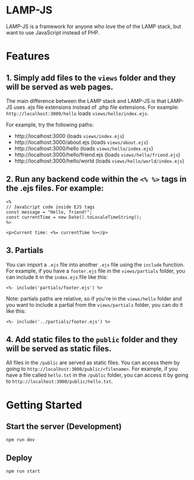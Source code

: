 # LAMP-JS

LAMP-JS is a framework for anyone who love the of the LAMP stack, but want to use JavaScript instead of PHP.

# Features

## 1. Simply add files to the `views` folder and they will be served as web pages.

The main difference between the LAMP stack and LAMP-JS is that LAMP-JS uses .ejs file extensions instead of .php file extensions. 
For example: `http://localhost:3000/hello` loads `views/hello/index.ejs`.

For example, try the following paths:
* http://localhost:3000 (loads `views/index.ejs`)
* http://localhost:3000/about.ejs (loads `views/about.ejs`)
* http://localhost:3000/hello (loads `views/hello/index.ejs`)
* http://localhost:3000/hello/friend.ejs (loads `views/hello/friend.ejs`)
* http://localhost:3000/hello/world (loads `views/hello/world/index.ejs`)

## 2. Run any backend code within the `<% %>` tags in the .ejs files. For example:

```ejs
<%
// JavaScript code inside EJS tags
const message = "Hello, friend!";
const currentTime = new Date().toLocaleTimeString();
%>

<p>Current time: <%= currentTime %></p>
```
## 3. Partials

You can import a `.ejs` file into another `.ejs` file using the `include` function.
For example, if you have a `footer.ejs` file in the `views/partials` folder, you can include it in the `index.ejs` file like this:

```ejs
<%- include('partials/footer.ejs') %>
```

Note: partials paths are relative, so if you're in the `views/hello` folder and you want to include a partial from the `views/partials` folder, you can do it like this:

```ejs
<%- include('../partials/footer.ejs') %>
```
    

## 4. Add static files to the `public` folder and they will be served as static files.

All files in the `/public` are served as static files. 
You can access them by going to `http://localhost:3000/public/<filename>`. 
For example, if you have a file called `hello.txt` in the `/public` folder, you can access it by going to `http://localhost:3000/public/hello.txt`.

# Getting Started

## Start the server (Development)

```
npm run dev
```

## Deploy

```
npm run start
```